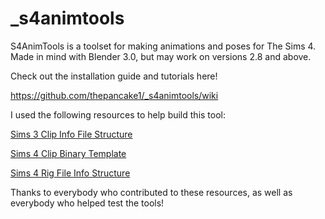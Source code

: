 # _s4animtools

S4AnimTools is a toolset for making animations and poses for The Sims 4. Made in mind with Blender 3.0, but may work on versions 2.8 and above.

Check out the installation guide and tutorials here!

https://github.com/thepancake1/_s4animtools/wiki

I used the following resources to help build this tool:

[Sims 3 Clip Info File Structure](http://simswiki.info/wiki.php?title=Sims_3:0x6B20C4F3)

[Sims 4 Clip Binary Template](https://forums.thesims.com/en_US/discussion/872672/clip-resource-0x6b20c4f3-v14)

[Sims 4 Rig File Info Structure](https://modthesims.info/wiki.php?title=Sims_4:0x8EAF13DE)

Thanks to everybody who contributed to these resources, as well as everybody who helped test the tools!
